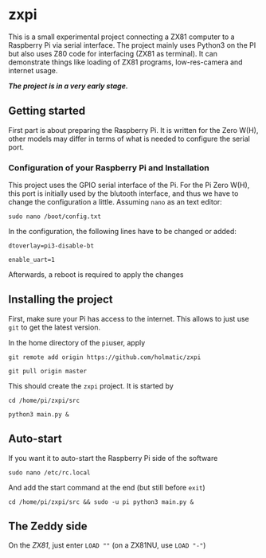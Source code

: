 # zxpi

This is a small experimental project connecting a ZX81 computer to a Raspberry Pi via
serial interface. The project mainly uses Python3 on the PI but also uses Z80 code
for interfacing (ZX81 as terminal). It can demonstrate things like loading of ZX81 programs,
low-res-camera and internet usage.

***The project is in a very early stage.*** 



## Getting started

First part is about preparing the Raspberry Pi. It is written for the Zero W(H), other models may differ
in terms of what is needed to configure the serial port.

### Configuration of your Raspberry Pi and Installation

This project uses the GPIO serial interface of the Pi. For the Pi Zero W(H), this port is initially used by the
blutooth interface, and thus we have to change the configuration a little. Assuming `nano` as an text editor:

    sudo nano /boot/config.txt 

In the configuration, the following lines have to be changed or added:

    dtoverlay=pi3-disable-bt

    enable_uart=1

Afterwards, a reboot is required to apply the changes

## Installing the project

First, make sure your Pi has access to the internet. This allows to just use `git` to get the latest version.

In the home directory of the `pi`user, apply
 
    git remote add origin https://github.com/holmatic/zxpi

    git pull origin master 

This should create the `zxpi` project. It is started by

    cd /home/pi/zxpi/src
   
    python3 main.py & 


## Auto-start

If you want it to auto-start the Raspberry Pi side of the software

    sudo nano /etc/rc.local 

And add the start command at the end (but still before `exit`)

    cd /home/pi/zxpi/src && sudo -u pi python3 main.py & 

## The Zeddy side

On the _ZX81_, just enter `LOAD ""` (on a ZX81NU, use `LOAD "-"`)    
    
    